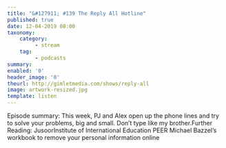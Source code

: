 ```yaml
---
title: "&#127911; #139 The Reply All Hotline"
published: true
date: 12-04-2019 08:00
taxonomy:
    category:
         - stream
    tag:
         - podcasts
summary:
enabled: '0'
header_image: '0'
theurl: http://gimletmedia.com/shows/reply-all
image: artwork-resized.jpg
template: listen
---
```

 
Episode summary: This week, PJ and Alex open up the phone lines and try to solve your problems, big and small. Don’t type like my brother.Further Reading: JusoorInstitute of International Education PEER Michael Bazzel’s workbook to remove your personal information online
